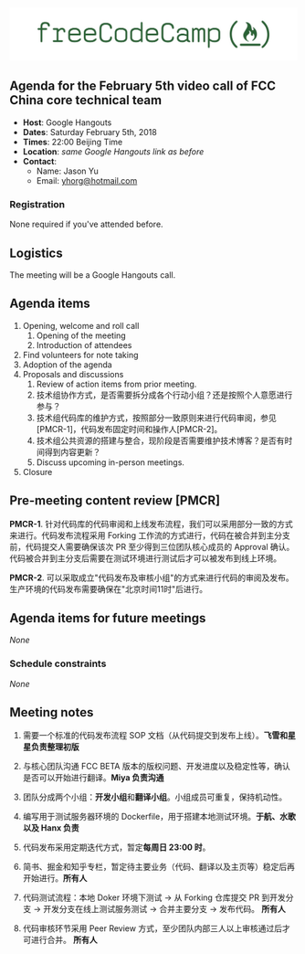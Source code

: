 ![FreeCodeCamp logo](/images/FCC-China.jpg)

## Agenda for the February 5th video call of FCC China core technical team

- **Host**: Google Hangouts
- **Dates**: Saturday February 5th, 2018
- **Times**: 22:00 Beijing Time
- **Location**: *same Google Hangouts link as before*
- **Contact**:
    - Name: Jason Yu
    - Email: yhorg@hotmail.com

### Registration

None required if you've attended before. 

## Logistics

The meeting will be a Google Hangouts call.

## Agenda items

1. Opening, welcome and roll call
    1. Opening of the meeting
    1. Introduction of attendees
1. Find volunteers for note taking
1. Adoption of the agenda
1. Proposals and discussions
    1. Review of action items from prior meeting.
    1. 技术组协作方式，是否需要拆分成各个行动小组？还是按照个人意愿进行参与？
    1. 技术组代码库的维护方式，按照部分一致原则来进行代码审阅，参见[PMCR-1]，代码发布固定时间和操作人[PMCR-2]。
    1. 技术组公共资源的搭建与整合，现阶段是否需要维护技术博客？是否有时间得到内容更新？
    1. Discuss upcoming in-person meetings.
1. Closure

## Pre-meeting content review [PMCR]

**PMCR-1**. 针对代码库的代码审阅和上线发布流程，我们可以采用部分一致的方式来进行。代码发布流程采用 Forking 工作流的方式进行，代码在被合并到主分支前，代码提交人需要确保该次 PR 至少得到三位团队核心成员的 Approval 确认。代码被合并到主分支后需要在测试环境进行测试后才可以被发布到线上环境。

**PMCR-2**. 可以采取成立"代码发布及审核小组"的方式来进行代码的审阅及发布。生产环境的代码发布需要确保在"北京时间11时"后进行。
## Agenda items for future meetings

*None*

### Schedule constraints

*None*

## Meeting notes


1. 需要一个标准的代码发布流程 SOP 文档（从代码提交到发布上线）。**飞雪和星星负责整理初版**

2. 与核心团队沟通 FCC BETA 版本的版权问题、开发进度以及稳定性等，确认是否可以开始进行翻译。**Miya 负责沟通**

3. 团队分成两个小组：**开发小组**和**翻译小组**。小组成员可重复，保持机动性。

4. 编写用于测试服务器环境的 Dockerfile，用于搭建本地测试环境。**于航、水歌以及 Hanx 负责**

5. 代码发布采用定期迭代方式，暂定**每周日 23:00 时**。

6. 简书、掘金和知乎专栏，暂定待主要业务（代码、翻译以及主页等）稳定后再开始进行。**所有人**

7. 代码测试流程：本地 Doker 环境下测试 -> 从 Forking 仓库提交 PR 到开发分支 -> 开发分支在线上测试服务测试 -> 合并主要分支 -> 发布代码。 **所有人**

8. 代码审核环节采用 Peer Review 方式，至少团队内部三人以上审核通过后才可进行合并。 **所有人**

